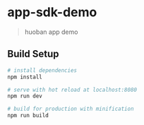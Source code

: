 # app-sdk-demo

> huoban app demo

## Build Setup

``` bash
# install dependencies
npm install

# serve with hot reload at localhost:8080
npm run dev

# build for production with minification
npm run build

```
